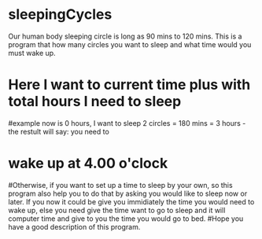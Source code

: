 # sleepingCycles
Our human body sleeping circle is long as 90 mins to 120 mins. This is a program that how many circles you want to sleep and what time would you must wake up.
# Here I want to current time plus with total hours I need to sleep
#example now is 0 hours, I want to sleep 2 circles = 180 mins = 3 hours - the restult will say: you need to
# wake up at 4.00 o'clock
#Otherwise, if you want to set up a time to sleep by your own, so this program also help you to do that by asking you would like to sleep now or later. If you now it could be give you immidiately the time you would need to wake up, else you need give the time want to go to sleep and it will computer time and give to you the time you would go to bed.
#Hope you have a good description of this program.

